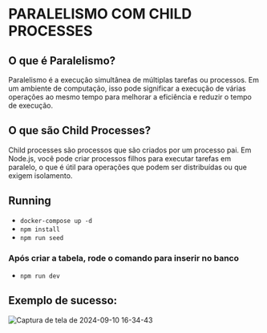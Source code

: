 # PARALELISMO COM CHILD PROCESSES


## O que é Paralelismo?
Paralelismo é a execução simultânea de múltiplas tarefas ou processos. Em um ambiente de computação, isso pode significar a execução de várias operações ao mesmo tempo para melhorar a eficiência e reduzir o tempo de execução.

## O que são Child Processes?
Child processes são processos que são criados por um processo pai. Em Node.js, você pode criar processos filhos para executar tarefas em paralelo, o que é útil para operações que podem ser distribuídas ou que exigem isolamento.

## Running
- `docker-compose up -d`
- `npm install`
- `npm run seed`

### Após criar a tabela, rode o comando para inserir no banco
- `npm run dev`



## Exemplo de sucesso:
![Captura de tela de 2024-09-10 16-34-43](https://github.com/user-attachments/assets/6a330edd-f25b-4454-884c-e4e6e266211c)
